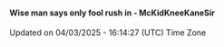 #### Wise man says only fool rush in - McKidKneeKaneSir
Updated on 04/03/2025 - 16:14:27 (UTC) Time Zone
